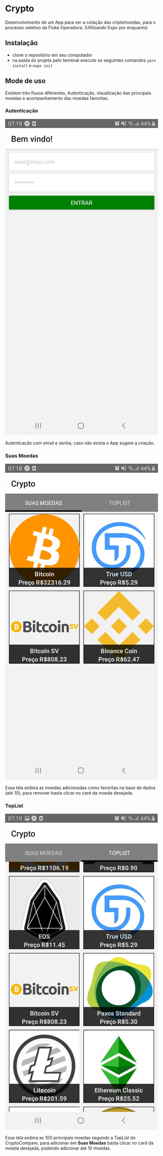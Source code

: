 # Crypto
Desenvolvimento de um App para ver a cotação das criptomoedas, para o processo seletivo da Fluke Operadora. (Utilizando Expo por enquanto)

## Instalação 
- clone o repositório em seu computador
- na pasta do projeto pelo terminal execute os seguintes comandos `yarn install` e `expo init`

## Mode de uso
Existem três fluxos diferentes, Autenticação, visualização das principais moedas e acompanhamento das moedas favoritas.

### Autenticação 
![Autenticação](https://github.com/MatheusGobbi/Crypto/blob/master/ScreenShots/Autenticacao.jpeg)

Autenticação com email e senha, caso não exista o App sugere a criação.

### Suas Moedas
![Suas Moedas](https://github.com/MatheusGobbi/Crypto/blob/master/ScreenShots/SuasMoedas.jpeg)

Essa tela exibira as moedas adicionadas como favoritas na base de dados (até 10), para remover basta clicar no card da moeda desejada.

### TopList
![TopList](https://github.com/MatheusGobbi/Crypto/blob/master/ScreenShots/TopList.jpeg)

Essa tela exibira as 100 principais moedas segundo a TopList do CryptoCompare, para adicionar em **Suas Moedas** basta clicar no card da moeda desejada, podendo adicionar até 10 moedas.
